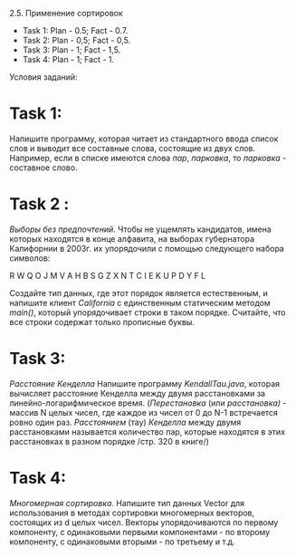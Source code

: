  2.5. Применение сортировок

 - Task 1: Plan - 0.5; Fact - 0.7.
 - Task 2: Plan - 0,5; Fact - 0,5.
 - Task 3: Plan - 1; Fact - 1,5.
 - Task 4: Plan - 1; Fact - 1.

 Условия заданий:

# Task 1:
Напишите программу, которая читает из стандартного ввода список слов и выводит все составные слова, состоящие из двух слов. Например, если в списке имеются слова _пар_, _парковка_, то _парковка_ - составное слово.
# Task 2 :
_Выборы без предпочтений_. Чтобы не ущемлять кандидатов, имена которых находятся в конце алфавита, на выборах губернатора Калифорнии в 2003г. их упорядочили с помощью следующего набора символов: 

R W Q O J M V A H B S G Z X N T C I E K U P D Y F L

Создайте тип данных, где этот порядок является естественным, и напишите клиент _California_ с единственным статическим методом _main()_, который упорядочивает строки в таком порядке. Считайте, что все строки содержат только прописные буквы.
# Task 3:
_Расстояние Кенделла_ Напишите программу _KendallTau.java_, которая вычисляет расстояние Кенделла между двумя расстановками за линейно-логарифмическое время.
(_Перестановка_ (или _расстановка)_ - массив N целых чисел, где каждое из чисел от 0 до N-1 встречается ровно один раз. _Расстоянием_ (тау) _Кенделла_ между двумя расстановками называется количество пар, которые находятся в этих расстановках в разном порядке /стр. 320 в книге/)
# Task 4:
_Многомерная сортировка_. Напишите тип данных Vector для использования в методах сортировки многомерных векторов, состоящих из d целых чисел. Векторы упорядочиваются по первому компоненту, с одинаковыми первыми компонентами - по второму компоненту, с одинаковыми вторыми - по третьему и т.д. 
